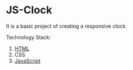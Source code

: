 # JS-Clock
It is a basic project of creating a responsive clock.

Technology Stack:
1. [HTML](https://html.com/)
2. CSS
3. [JavaScript](https://www.javascript.com/)
